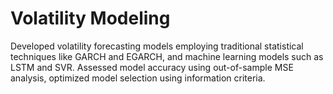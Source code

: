 # Volatility Modeling
Developed volatility forecasting models employing traditional statistical techniques like GARCH and EGARCH, and machine learning models such as LSTM and SVR. Assessed model accuracy using out-of-sample MSE analysis, optimized model selection using information criteria.

